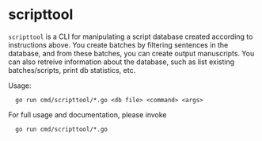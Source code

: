 # scripttool

`scripttool` is a CLI for manipulating a script database created according to instructions above. You create batches by filtering sentences in the database, and from these batches, you can create output manuscripts. You can also retreive information about the database, such as list existing batches/scripts, print db statistics, etc.

Usage:

      go run cmd/scripttool/*.go <db file> <command> <args>

 For full usage and documentation, please invoke

      go run cmd/scripttool/*.go
